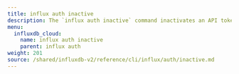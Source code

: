 ```yaml
---
title: influx auth inactive
description: The `influx auth inactive` command inactivates an API token in InfluxDB.
menu:
  influxdb_cloud:
    name: influx auth inactive
    parent: influx auth
weight: 201
source: /shared/influxdb-v2/reference/cli/influx/auth/inactive.md
---
```


<!-- The content of this file is at 
// SOURCE content/shared/influxdb-v2/reference/cli/influx/auth/inactive.md-->
